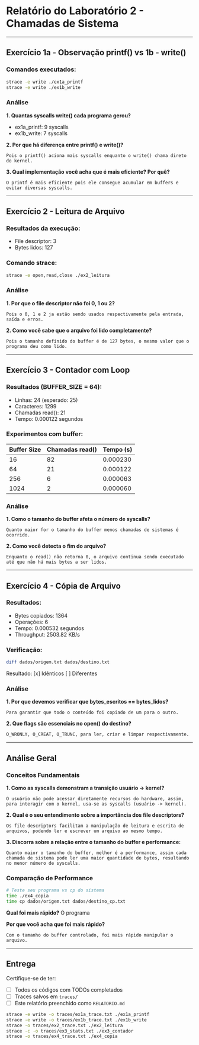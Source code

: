 # Relatório do Laboratório 2 - Chamadas de Sistema

---

## Exercício 1a - Observação printf() vs 1b - write()

### Comandos executados:
```bash
strace -e write ./ex1a_printf
strace -e write ./ex1b_write
```

### Análise

**1. Quantas syscalls write() cada programa gerou?**
- ex1a_printf: 9 syscalls
- ex1b_write: 7 syscalls

**2. Por que há diferença entre printf() e write()?**

```
Pois o printf() aciona mais syscalls enquanto o write() chama direto do kernel.
```

**3. Qual implementação você acha que é mais eficiente? Por quê?**

```
O printf é mais eficiente pois ele consegue acumular em buffers e evitar diversas syscalls.
```

---

## Exercício 2 - Leitura de Arquivo

### Resultados da execução:
- File descriptor: 3
- Bytes lidos: 127

### Comando strace:
```bash
strace -e open,read,close ./ex2_leitura
```

### Análise

**1. Por que o file descriptor não foi 0, 1 ou 2?**

```
Pois o 0, 1 e 2 ja estão sendo usados respectivamente pela entrada, saída e erros.
```

**2. Como você sabe que o arquivo foi lido completamente?**

```
Pois o tamanho definido do buffer é de 127 bytes, o mesmo valor que o programa deu como lido.
```

---

## Exercício 3 - Contador com Loop

### Resultados (BUFFER_SIZE = 64):
- Linhas: 24 (esperado: 25)
- Caracteres: 1299
- Chamadas read(): 21
- Tempo: 0.000122 segundos

### Experimentos com buffer:

| Buffer Size | Chamadas read() | Tempo (s) |
|-------------|-----------------|-----------|
| 16          |  82             | 0.000230  |
| 64          |  21             | 0.000122  |
| 256         |  6              | 0.000063  |
| 1024        |  2              | 0.000060  |

### Análise

**1. Como o tamanho do buffer afeta o número de syscalls?**

```
Quanto maior for o tamanho do buffer menos chamadas de sistemas é ocorrido.
```

**2. Como você detecta o fim do arquivo?**

```
Enquanto o read() não retorna 0, o arquivo continua sendo executado até que não há mais bytes a ser lidos.
```

---

## Exercício 4 - Cópia de Arquivo

### Resultados:
- Bytes copiados: 1364
- Operações: 6
- Tempo: 0.000532 segundos
- Throughput: 2503.82 KB/s

### Verificação:
```bash
diff dados/origem.txt dados/destino.txt
```
Resultado: [x] Idênticos [ ] Diferentes

### Análise

**1. Por que devemos verificar que bytes_escritos == bytes_lidos?**

```
Para garantir que todo o conteúdo foi copiado de um para o outro.
```

**2. Que flags são essenciais no open() do destino?**

```
O_WRONLY, O_CREAT, O_TRUNC, para ler, criar e limpar respectivamente. 
```

---

## Análise Geral

### Conceitos Fundamentais

**1. Como as syscalls demonstram a transição usuário → kernel?**

```
O usuário não pode acessar diretamente recursos do hardware, assim, para interagir com o kernel, usa-se as syscalls (usuário -> kernel).
```

**2. Qual é o seu entendimento sobre a importância dos file descriptors?**

```
Os file descriptors facilitam a manipulação de leitura e escrita de arquivos, podendo ler e escrever um arquivo ao mesmo tempo.
```

**3. Discorra sobre a relação entre o tamanho do buffer e performance:**

```
Quanto maior o tamanho do buffer, melhor é a performance, assim cada chamada de sistema pode ler uma maior quantidade de bytes, resultando no menor número de syscalls.
```

### Comparação de Performance

```bash
# Teste seu programa vs cp do sistema
time ./ex4_copia
time cp dados/origem.txt dados/destino_cp.txt
```

**Qual foi mais rápido?** O programa

**Por que você acha que foi mais rápido?**

```
Com o tamanho do buffer controlado, foi mais rápido manipular o arquivo.
```

---

## Entrega

Certifique-se de ter:
- [ ] Todos os códigos com TODOs completados
- [ ] Traces salvos em `traces/`
- [ ] Este relatório preenchido como `RELATORIO.md`

```bash
strace -e write -o traces/ex1a_trace.txt ./ex1a_printf
strace -e write -o traces/ex1b_trace.txt ./ex1b_write
strace -o traces/ex2_trace.txt ./ex2_leitura
strace -c -o traces/ex3_stats.txt ./ex3_contador
strace -o traces/ex4_trace.txt ./ex4_copia
```